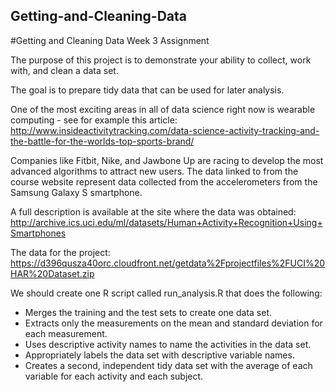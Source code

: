## Getting-and-Cleaning-Data
#Getting and Cleaning Data Week 3 Assignment

The purpose of this project is to demonstrate your ability to collect, work with, and clean a data set. 

The goal is to prepare tidy data that can be used for later analysis.

One of the most exciting areas in all of data science right now is wearable computing - see for example this article:
http://www.insideactivitytracking.com/data-science-activity-tracking-and-the-battle-for-the-worlds-top-sports-brand/

Companies like Fitbit, Nike, and Jawbone Up are racing to develop the most advanced algorithms to attract new users. The data linked to from the course website represent data collected from the accelerometers from the Samsung Galaxy S smartphone.

A full description is available at the site where the data was obtained: 
http://archive.ics.uci.edu/ml/datasets/Human+Activity+Recognition+Using+Smartphones 

The data for the project: 
https://d396qusza40orc.cloudfront.net/getdata%2Fprojectfiles%2FUCI%20HAR%20Dataset.zip 

We should create one R script called run_analysis.R that does the following: 
- Merges the training and the test sets to create one data set.
- Extracts only the measurements on the mean and standard deviation for each measurement.
- Uses descriptive activity names to name the activities in the data set.
- Appropriately labels the data set with descriptive variable names. 
- Creates a second, independent tidy data set with the average of each variable for each activity and each subject. 

